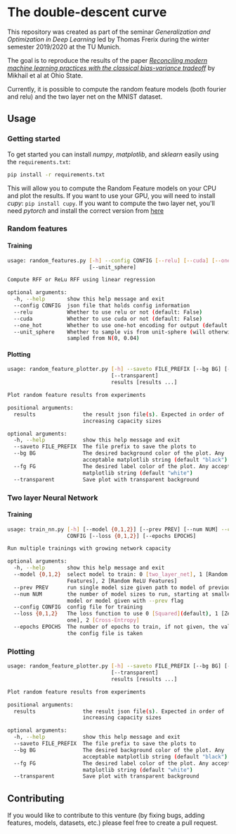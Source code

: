# The double-descent curve

This repository was created as part of the seminar _Generalization and Optimization in Deep Learning_ led by Thomas Frerix
during the winter semester 2019/2020 at the TU Munich.

The goal is to reproduce the results of the paper [_Reconciling modern machine learning practices with the classical bias-variance tradeoff_](https://www.researchgate.net/publication/334663035_Reconciling_modern_machine-learning_practice_and_the_classical_bias-variance_trade-off) by Mikhail et al at Ohio State.

Currently, it is possible to compute the random feature models (both fourier and relu) and the two layer net on the MNIST dataset.


## Usage
### Getting started
To get started you can install _numpy_, _matplotlib_, and _sklearn_ easily using the `requirements.txt`:
```bash
pip install -r requirements.txt
```

This will allow you to compute the Random Feature models on your CPU and plot the results.
If you want to use your GPU, you will need to install _cupy_: `pip install cupy`.
If you want to compute the two layer net, you'll need _pytorch_ and install the correct version from [here](https://pytorch.org/get-started/locally/)

### Random features
#### Training
```bash
usage: random_features.py [-h] --config CONFIG [--relu] [--cuda] [--one_hot]
                          [--unit_sphere]

Compute RFF or ReLu RFF using linear regression

optional arguments:
  -h, --help       show this help message and exit
  --config CONFIG  json file that holds config information
  --relu           Whether to use relu or not (default: False)
  --cuda           Whether to use cuda or not (default: False)
  --one_hot        Whether to use one-hot encoding for output (default: False)
  --unit_sphere    Whether to sample vis from unit-sphere (will otherwise be
                   sampled from N(0, 0.04)
```

#### Plotting
```bash
usage: random_feature_plotter.py [-h] --saveto FILE_PREFIX [--bg BG] [--fg FG]
                                 [--transparent]
                                 results [results ...]

Plot random feature results from experiments

positional arguments:
  results               the result json file(s). Expected in order of
                        increasing capacity sizes

optional arguments:
  -h, --help            show this help message and exit
  --saveto FILE_PREFIX  The file prefix to save the plots to
  --bg BG               The desired background color of the plot. Any
                        acceptable matplotlib string (default "black")
  --fg FG               The desired label color of the plot. Any acceptable
                        matplotlib string (default "white")
  --transparent         Save plot with transparent background
```

### Two layer Neural Network
#### Training
```bash
usage: train_nn.py [-h] [--model {0,1,2}] [--prev PREV] [--num NUM] --config
                   CONFIG [--loss {0,1,2}] [--epochs EPOCHS]

Run multiple trainings with growing network capacity

optional arguments:
  -h, --help       show this help message and exit
  --model {0,1,2}  select model to train: 0 [two_layer_net], 1 [Random Fourier
                   Features], 2 [Random ReLU Features]
  --prev PREV      run single model size given path to model of previous size
  --num NUM        the number of model sizes to run, starting at smallest
                   model or model given with --prev flag
  --config CONFIG  config file for training
  --loss {0,1,2}   The loss function to use 0 [Squared](default), 1 [Zero-
                   one], 2 [Cross-Entropy]
  --epochs EPOCHS  The number of epochs to train, if not given, the value in
                   the config file is taken
```
### Plotting
```bash
usage: random_feature_plotter.py [-h] --saveto FILE_PREFIX [--bg BG] [--fg FG]
                                 [--transparent]
                                 results [results ...]

Plot random feature results from experiments

positional arguments:
  results               the result json file(s). Expected in order of
                        increasing capacity sizes

optional arguments:
  -h, --help            show this help message and exit
  --saveto FILE_PREFIX  The file prefix to save the plots to
  --bg BG               The desired background color of the plot. Any
                        acceptable matplotlib string (default "black")
  --fg FG               The desired label color of the plot. Any acceptable
                        matplotlib string (default "white")
  --transparent         Save plot with transparent background
```

## Contributing

If you would like to contribute to this venture (by fixing bugs, adding features, models, datasets, etc.) please feel free to create a pull request.
